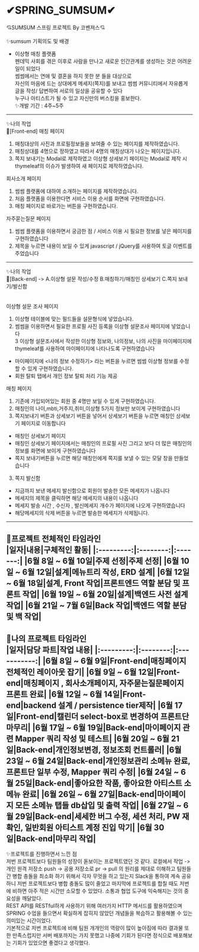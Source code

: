 # ✔SPRING_SUMSUM✔ 
💘SUMSUM 스프링 프로젝트 By 코벤져스💘
<br><br>
✨sumsum 기획의도 및 배경
- 이상형 매칭 플랫폼 <br>
펜데믹 사회를 겪은 이후로 사람을 만나고 새로운 인간관계를 생성하는 것은 어려운 일이 되었다<br>
썸썸에서는 연애 및 결혼을 하지 못한 분 들을 대상으로<br>
자신의 마음에 드는 상대에게 메세지(쪽지)를 보내고 썸썸 커뮤니티에서 자유롭게 글을 작성/ 답변하여 서로의 일상을 공유할 수 있다 <br>
누구나 아티스트가 될 수 있고 자신만의 버스킹을 홍보한다. <br>
✨개발 기간 : 4주~5주 <br>
----------------------------------------------------------------------------------------------------------------------
✨나의 작업<br>
🎈[Front-end]
매칭 페이지<br>
1. 매칭대상의 사진과 프로필정보들을 보여줄 수 있는 페이지를 제작하였습니다.<br>
2. 매칭상대를 4명으로 정하였고 따라서 4명의 매칭상대가 나오는 페이지입니다.<br>
3. 쪽지 보내기는 Modal로 제작하였고 이상형 상세보기 페이지는 Modal로 제작 시 thymeleaf의 이슈가 발생하여 새 페이지로 제작하였습니다.<br>

회사소개 페이지<br>
1. 썸썸 플랫폼에 대하여 소개하는 페이지를 제작하였습니다.<br>
2. 처음 플랫폼을 이용한다면 서비스 이용 순서를 화면에 구현하였습니다.<br>
3. 매칭 페이지로 바로가는 버튼을 구현하였습니다.<br>


자주묻는질문 페이지<br>
1. 썸썸 플랫폼을 이용하면서 궁금한 점 / 서비스 이용 시 필요한 정보를 넣은 페이지를 구현하였습니다 <br>
2. 제목을 누르면 내용이 보일 수 있게 javascript / jQuery를 사용하여 토글 이벤트를 주었습니다<br>
-----------------------------------------------------------------------------------------------
✨나의 작업<br>
🎈[Back-end] -> A.이상형 설문 작성/수정 B.매칭하기/매칭인 상세보기 C.쪽지 보내기/발신함<br><br><br>
이상형 설문 조사 페이지 <br>
1. 이상형 테이블에 맞는 필드들을 설문형식에 넣었습니다.<br>
2. 썸썸을 이용하면서 필요한 프로필 사진 등록을 이상형 설문조사 페이지에 넣었습니다 <br>
3  이상형 설문조사에서 작성한 이상형 정보와, 나의정보, 나의 사진을 마이페이지에 thymeleaf를 사용하여 마이페이지에 나타나도록 구현하였습니다 <br>
- 마이페이지에 <나의 정보 수정하기> 라는 버튼을 누르면 썸썸 이상형 정보를 수정 할 수 있게 구현하였습니다. <br>
- 회원 탈퇴 탭에서 개인 정보 탈퇴 처리 기능 제공<br>

매칭 페이지 <br>
1. 기존에 가입되어있는 회원 중 4명만 보일 수 있게 구현하였습니다.<br>
2. 매칭인의 나이,mbti,거주지,취미,이상형 5가지 정보만 보이게 구현하였습니다<br>
3. 쪽지보내기 버튼과 상세보기 버튼을 넣어서 상세보기 버튼을 누르면 매칭인 상세보기 페이지로 이동합니다 <br>
-  매칭인 상세보기 페이지<br>
-  매칭인 상세보기 페이지에서는 매칭인의 프로필 사진 그리고 보다 더 많은 매칭인의 정보를 화면에 보이게 구현하였습니다<br>
-  쪽지 보내기버튼을 누르면 해당 매칭인에게 쪽지를 보낼 수 있는 모달 창을 만들었습니다<br>

3. 쪽지 발신함<br>
- 지금까지 보낸 메세지 발신함으로 회원이 발송한 모든 메세지가 나옵니다<br>
- 메세지의 제목을 클릭하면 해당 메세지의 내용이 나옵니다<br>
- 메세지 발송 시간 , 수신자 , 발신메세지 개수가 페이지에 나오게 구현하였습니다<br>
- 해당메세지의 삭제 버튼을 누르면 발송한 메세지가 삭제됩니다.<br>

------------------------------------------------------------------------------------------------------------------------------------------------------------
🎈프로젝트 전체적인 타임라인 <br>
|일자|내용|구체적인 활동|
|:---------:|:--------:|:-------:|
|6월 8일 ~ 6월 10일|주제 선정|주제 선정|
|6월 10일 ~ 6월 12일|설계|메뉴트리 작성, ERD 설계|
|6월 12일 ~ 6월 18일|설계, Front 작업|프론트엔드 역할 분담 및 프론트 작업|
|6월 19일 ~ 6월 20일|설계|백엔드 사전 설계 작업|
|6월 21일 ~ 7월 6일|Back 작업|백엔드 역할 분담 및 백 작업|
-------------------------------------------------------------------------------------------------------------------------------------------------------------
🎈나의 프로젝트 타임라인<br>
|일자|담당 파트|작업 내용|
|:---------:|:--------:|:-----------:|
|6월 8일 ~ 6월 9일|Front-end|매칭페이지 전체적인 레이아웃 잡기|
|6월 9일 ~ 6월 12일|Front-end|매칭페이지 , 회사소개페이지, 자주묻는질문페이지 프론트 완료|
|6월 12일 ~ 6월 14일|Front-end|backend 설계 / persistence tier제작|
|6월 17일|Front-end|캘린더 select-box로 변경하여 프론트단 마무리|
|6월 17일 ~ 6월 19일|Back-end|마이페이지 관련 Mapper 쿼리 작성 및 테스트|
|6월 20일 ~ 6월 21일|Back-end|개인정보변경, 정보조회 컨트롤러|
|6월 23일 ~ 6월 24일|Back-end|개인정보관리 소메뉴 완료, 프론트단 일부 수정, Mapper 쿼리 수정|
|6월 24일 ~ 6월 25일|Back-end|좋아요한 작품, 좋아요한 아티스트 소메뉴 완료|
|6월 26일 ~ 6월 27일|Back-end|마이페이지 모든 소메뉴 탭들 db삽입 및 출력 작업|
|6월 27일 ~ 6월 29일|Back-end|세세한 버그 수정, 세션 처리, PW 재확인, 일반회원 아티스트 계정 진입 막기|
|6월 30일|Back-end|마무리 작업|
-------------------------------------------------------------------------------------
✨프로젝트를 진행하면서 느낀 점<br>
저번 프로젝트보다 팀원들의 성장이 돋보이는 프로젝트였던 것 같다. 로컬에서 작업 -> 개인 원격 저장소 push -> 공용 저장소로 pr -> pull 의 원리를 제대로 이해하고 팀원들 간 병합 충돌을 최소화 하기 위해서 각자 무엇을 하고 있는지 Slack을 통하여 계속 공유하니 저번 프로젝트보다 병합 충돌도 많이 줄었고 마지막에 프로젝트를 합칠 때도 저번에 비하면 아주 적은 시간만 소모할 수 있었다. 소통과 협업 도구에 익숙해지는 것의 중요성을 깨달았다. <br>
REST API를 RESTful하게 사용하기 위해 여러가지 HTTP 메서드를 활용하였으며 SPRING 수업을 들으면서 확실하게 잡히지 않았던 개념들을 복습하고 활용해볼 수 있는 의미있는 시간이었다. <br>
기본적으로 저번 프로젝트에 비해 팀원 개개인의 역량이 많이 높아짐에 따라 결과물 또한 만족스럽지만 서버 배포까지는 가지 못했고 나중에 기회가 된다면 정식으로 배포해보는 기회가 있었으면 좋겠다고 생각했다. 
